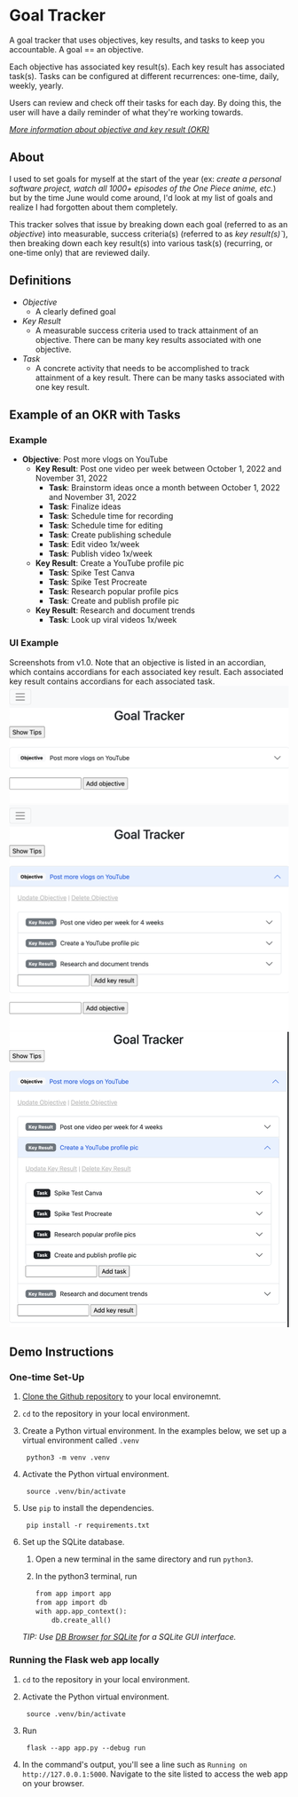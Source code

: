 # Goal Tracker

A goal tracker that uses objectives, key results, and tasks to keep you accountable. A goal == an objective.

Each objective has associated key result(s). Each key result has associated task(s). Tasks can be configured at different recurrences: one-time, daily, weekly, yearly.

Users can review and check off their tasks for each day. By doing this, the user will have a daily reminder of what they're working towards.

[*More information about objective and key result (OKR)*](https://en.wikipedia.org/wiki/OKR)

## About
I used to set goals for myself at the start of the year (ex: *create a personal software project, watch all 1000+ episodes of the One Piece anime, etc.*) but by the time June would come around, I'd look at my list of goals and realize I had forgotten about them completely. 

This tracker solves that issue by breaking down each goal (referred to as an *objective*) into measurable, success criteria(s) (referred to as *key result(s)`*), then breaking down each key result(s) into various task(s) (recurring, or one-time only) that are reviewed daily.

## Definitions

- *Objective*
    - A clearly defined goal
- *Key Result*
    - A measurable success criteria used to track attainment of an objective. There can be many key results associated with one objective.
- *Task*
    - A concrete activity that needs to be accomplished to track attainment of a key result. There can be many tasks associated with one key result.

## Example of an OKR with Tasks

### Example

- **Objective**: Post more vlogs on YouTube
    - **Key Result**: Post one video per week between October 1, 2022 and November 31, 2022
        - **Task**: Brainstorm ideas once a month between October 1, 2022 and November 31, 2022
        - **Task**: Finalize ideas
        - **Task**: Schedule time for recording
        - **Task**: Schedule time for editing
        - **Task**: Create publishing schedule
        - **Task**: Edit video 1x/week
        - **Task**: Publish video 1x/week 
    - **Key Result**: Create a YouTube profile pic
        - **Task**: Spike Test Canva
        - **Task**: Spike Test Procreate
        - **Task**: Research popular profile pics
        - **Task**: Create and publish profile pic
   - **Key Result**: Research and document trends
        - **Task**: Look up viral videos 1x/week

### UI Example
Screenshots from v1.0. Note that an objective is listed in an accordian, which contains accordians for each associated key result. Each associated key result contains accordians for each associated task.
![Objective Example](/README-images/objective.png)
![Key Results Example](/README-images/key-result.png)
![Tasks Example](/README-images/tasks.png)

## Demo Instructions

### One-time Set-Up
1. [Clone the Github repository](https://docs.github.com/en/repositories/creating-and-managing-repositories/cloning-a-repository) to your local environemnt.
1. `cd` to the repository in your local environment.
1. Create a Python virtual environment. In the examples below, we set up a virtual environment called `.venv`

        python3 -m venv .venv

1. Activate the Python virtual environment.

        source .venv/bin/activate

1. Use `pip` to install the dependencies.

        pip install -r requirements.txt
1. Set up the SQLite database.
    1. Open a new terminal in the same directory and run `python3`.
    1. In the python3 terminal, run

        ```
        from app import app
        from app import db
        with app.app_context():
            db.create_all()
        ```

    *TIP: Use [DB Browser for SQLite](https://sqlitebrowser.org/) for a SQLite GUI interface.*

### Running the Flask web app locally
1. `cd` to the repository in your local environment.
1. Activate the Python virtual environment.

        source .venv/bin/activate
1. Run

        flask --app app.py --debug run

1. In the command's output, you'll see a line such as `Running on http://127.0.0.1:5000`. Navigate to the site listed to access the web app on your browser.
